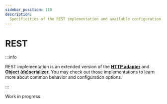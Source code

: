 ```yaml
---
sidebar_position: 110
description:
  Specificities of the REST implementation and available configuration.
---
```


# REST

:::info

REST implementation is an extended version of the
[**HTTP adapter**](/docs/digging-deeper/implementations/http) and
[**Object (de)serializer**](/docs/digging-deeper/implementations/object). You
may check out those implementations to learn more about common behavior and
configuration options.

:::

<span className="chip chip--primary">Work in progress</span>
